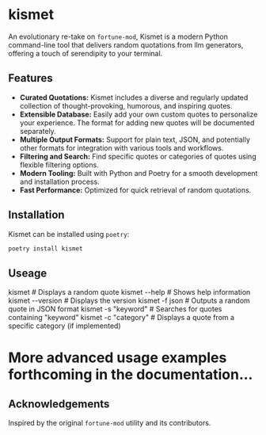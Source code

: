 # kismet

An evolutionary re-take on `fortune-mod`, Kismet is a modern Python command-line tool that delivers random quotations from llm generators, offering a touch of serendipity to your terminal. 

## Features

* **Curated Quotations:**  Kismet includes a diverse and regularly updated collection of thought-provoking, humorous, and inspiring quotes.
* **Extensible Database:** Easily add your own custom quotes to personalize your experience.  The format for adding new quotes will be documented separately.
* **Multiple Output Formats:**  Support for plain text, JSON, and potentially other formats for integration with various tools and workflows.
* **Filtering and Search:**  Find specific quotes or categories of quotes using flexible filtering options.
* **Modern Tooling:** Built with Python and Poetry for a smooth development and installation process.
* **Fast Performance:** Optimized for quick retrieval of random quotations.

## Installation

Kismet can be installed using `poetry`:

```bash
poetry install kismet
```

## Useage

kismet                      # Displays a random quote
kismet --help              # Shows help information
kismet --version           # Displays the version
kismet -f json             # Outputs a random quote in JSON format
kismet -s "keyword"       # Searches for quotes containing "keyword"
kismet -c "category"     # Displays a quote from a specific category (if implemented)
# More advanced usage examples forthcoming in the documentation...


## Acknowledgements

Inspired by the original `fortune-mod` utility and its contributors. 
